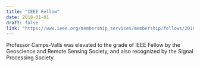 ```yaml
---
title: "IEEE Fellow"
date: 2018-01-01
draft: false
link: "https://www.ieee.org/membership_services/membership/fellows/2018_elevated_fellows.pdf"
---
```


Professor Camps-Valls was elevated to the grade of IEEE Fellow by the Geoscience and Remote Sensing Society, and also recognized by the Signal Processing Society.
